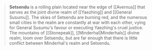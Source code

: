 > **Setsendu** is a rolling plain located near the edge of [[Avernus]] that serves as the joint divine realm of [[Yaezhing]] and [[General Susumu]]. The skies of Setsendu are burning red, and the numerous small cities in the realm are constantly at war with each other, vying for General Susumu's favour or executing Yaezhing's cruel justice. The mountains of [[Stonepeak]], [[Minderhal|Minderhals]] divine realm, loom over Setsendu, but are far enough that there is little conflict between Minderhal's realm and Setsendu.








